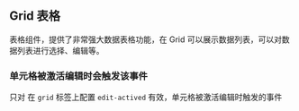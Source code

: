 <div class="demo-header">
<p class="overviewicon">
  <span class="wapi-list-form"/>
</p>

## Grid 表格

<nova-uxlink widget-name="Grid"></nova-uxlink>

表格组件，提供了非常强大数据表格功能，在 Grid 可以展示数据列表，可以对数据列表进行选择、编辑等。
</div>

### 单元格被激活编辑时会触发该事件

只对 在 `grid` 标签上配置 `edit-actived` 有效，单元格被激活编辑时触发的事件

<nova-demo-view link="grid/event/edit-actived-event"></nova-demo-view>

<br>
